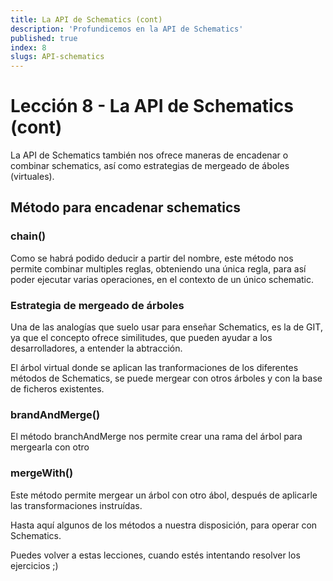 ```yaml
---
title: La API de Schematics (cont)
description: 'Profundicemos en la API de Schematics'
published: true
index: 8
slugs: API-schematics
---
```


# Lección 8 - La API de Schematics (cont)

La API de Schematics también nos ofrece maneras de encadenar o combinar schematics, así como estrategias de mergeado de áboles (virtuales).

## Método para encadenar schematics

### chain()

Como se habrá podido deducir a partir del nombre, este método nos permite combinar multiples reglas, obteniendo una única regla, para así poder ejecutar varias operaciones, en el contexto de un único schematic.

### Estrategia de mergeado de árboles

Una de las analogías que suelo usar para enseñar Schematics, es la de GIT, ya que el concepto ofrece similitudes, que pueden ayudar a los desarrolladores, a entender la abtracción.

El árbol virtual donde se aplican las tranformaciones de los diferentes métodos de Schematics, se puede mergear con otros árboles y con la base de ficheros existentes.

### brandAndMerge()

El método branchAndMerge nos permite crear una rama del árbol para mergearla con otro

### mergeWith()

Este método permite mergear un árbol con otro ábol, después de aplicarle las transformaciones instruídas.

Hasta aquí algunos de los métodos a nuestra disposición, para operar con Schematics. 

Puedes volver a estas lecciones, cuando estés intentando resolver los ejercicios ;)

<script src="https://gist.github.com/anfibiacreativa/26b4605781cd3ef9e939c569d0bfb1e8.js"></script>
